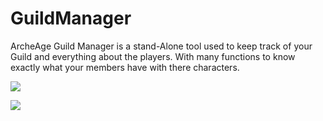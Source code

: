 # GuildManager
ArcheAge Guild Manager is a stand-Alone tool used to keep track of your Guild and everything about the players. With many functions to know exactly what your members have with there characters. 

<img src="http://puu.sh/g4jgo/ec53cc991e.png"><br>
<p>
<img src="http://puu.sh/g4byG/0933996dd0.png">
